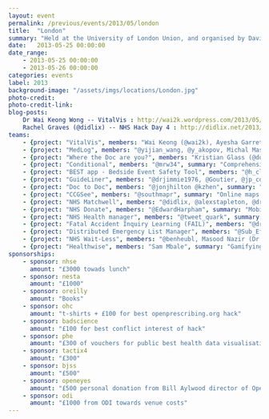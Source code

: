 ```yaml
---
layout: event
permalink: /previous/events/2013/05/london
title:  "London"
summary: "Held at the University of London Union, and organised by David Miller."
date:   2013-05-25 00:00:00
date_range:
    - 2013-05-25 00:00:00
    - 2013-05-26 00:00:00
categories: events
label: 2013
background-image: "/assets/imgs/locations/London.jpg"
photo-credit:
photo-credit-link:
blog-posts:
    Dr Wai Keong Wong -- VitalVis : http://wai2k.wordpress.com/2013/05/26/vitalvis-re-imagining-the-observation-chart-for-the-digital-age-nhs-hackday-4-london-edition/
    Rachel Graves (@didlix) -- NHS Hack Day 4 : http://didlix.net/2013/05/27/nhs-hack-day-4.html
teams:
    - {project: "VitalVis", members: "Wai Keong (@wai2k), Ayesha Garrett (@Londonlime), Martin Green, Alan Beebe, Chris Pritchard (@chriscpritchard), Amanda Salter, Nick Flynn, Ian McNicoll (@ianmcnicoll)", summary: "Reimagining the observation chart for the smartphone-sized screen", url: ""}
    - {project: "MedLog", members: "@yijian_wang, @y_akopov, Michal Maszkiewicz, Jonathan Kay", summary: "Peer to Peer Collaboration and Record Keeping for Medical Students", url: ""}
    - {project: "Where the Doc are you?", members: "Kristian Glass (@doismellburning), Helen Jackson (@deckofpandas) Jon Hilton (@jonjhilton),  Aidan (@AndroidInLondon)", summary: "Hospitals are big and complicated. Time to make them simple, with an app that uses wifi signal strength to locate you inside a hospital.", url: "wherethedocareyou.doismellburning.co.uk"}
    - {project: "Conditional", members: "@mrw34", summary: "Comprehensive, up-to-date information about common diseases", url: "https://conditional.meteor.com, https://github.com/mrw34/conditional"}
    - {project: "BEST app - Bedside Event Safety Tool", members: "@h_clausen", summary: "BEST a new Bedside Safety Events Tool... Embracing patients as partners in care to monitor patient safety in real-time", url: "http://damp-forest-9617.herokuapp.com/"}
    - {project: "GuideLiner", members: "@drjimmie1976, @Goutier, @jp_corbett, @BenNMiles, @andylolz", summary: "Web service and multiplatform app for accessing NHS treatment protocols ", url: "http://corbett.li:4000/assets/index.html"}
    - {project: "Doc to Doc", members: "@jonjhilton @kzhen", summary: "Bleeps are the best way we have to fix the problem of getting in touch with the busy healthcare professionals that work in the NHS. Doc to Doc allows users to put in their details making them eligible to be called through a central calling service.", url: "http://nhshd.azurewebsites.net/"}
    - {project: "CCGSee", members: "@southmapr", summary: "Online maps and visualisation of CCG data including option to upload your own data.", url: "nhsmaps.co.uk"}
    - {project: "NHS Matchwell", members: "@didlix, @alexstapleton, @drlaurajane, @colonelrosa, @nimasmi, @d0c0nnor, @doismellburning", summary: "Better support for people with health conditions, through matchmaking", url: "http://matchwell.heroku.com"}
    - {project: "NHS Donate", members: "@EdwardHarpham", summary: "Mobile App for brining marketing into hospitals", url: ""}
    - {project: "NHS Health manager", members: "@tweet_quark", summary: "Multidisciplinary teams performance and accountability", url: "www.quarkagiledevelopment.org"}
    - {project: "Fatal Accident Inquiry Learning (FAIL)", members: "@drcjar @skiihne @inglesp", summary: "Learning from fatal accidents", url: "https://github.com/drcjar/SafeML/"}
    - {project: "Distributed Emergency List Manager", members: "@Sub_Effect, @dave_stewart", summary: "Currently emergency surgery booking is mostly managed with booking forms, the bleep system and phone calls. The Distributed Emergency List Manager (DELM) aims to streamline the process, facilitating fast information and request transfers and thus more efficient planning and a smoother overall process. JQuery mobile on top of a PHP (Silex) backend.", url: "nhs.davestewart.co.uk"}
    - {project: "NHS Wait-Less", members: "@benheubl, Masood Nazir (Dr!), @nicholascwng, @frathgeber, @felin006, @ajitpeter, @janepipistrelle", summary: "App/site/text service to show waiting times for A&E & alternatives", url: "waitless.herokuapp.com, https://github.com/e-mergency/site"}
    - {project: "Healthwise", members: "Sam Mbale", summary: "Gamifying Heathcare", url: "http://healthwise.mpelembe.net"}
sponsorships:
    - sponsor: nhse
      amount: "£3000 towads lunch"
    - sponsor: nesta
      amount: "£1000"
    - sponsor: oreilly
      amount: "Books"
    - sponsor: ohc
      amount: "t-shirts + £100 for best openprescribing.org hack"
    - sponsor: badscience
      amount: "£100 for best conflict interest of hack"
    - sponsor: phe
      amount: "£300 of vouchers for public best health data visualisation"
    - sponsor: tactix4
      amount: "£300"
    - sponsor: bjss
      amount: "£500"
    - sponsor: openeyes
      amount: "£500 personal donation from Bill Aylwood director of OpenEyes"
    - sponsor: odi
      amount: "£1000 from ODI towards venue costs"
---
```

